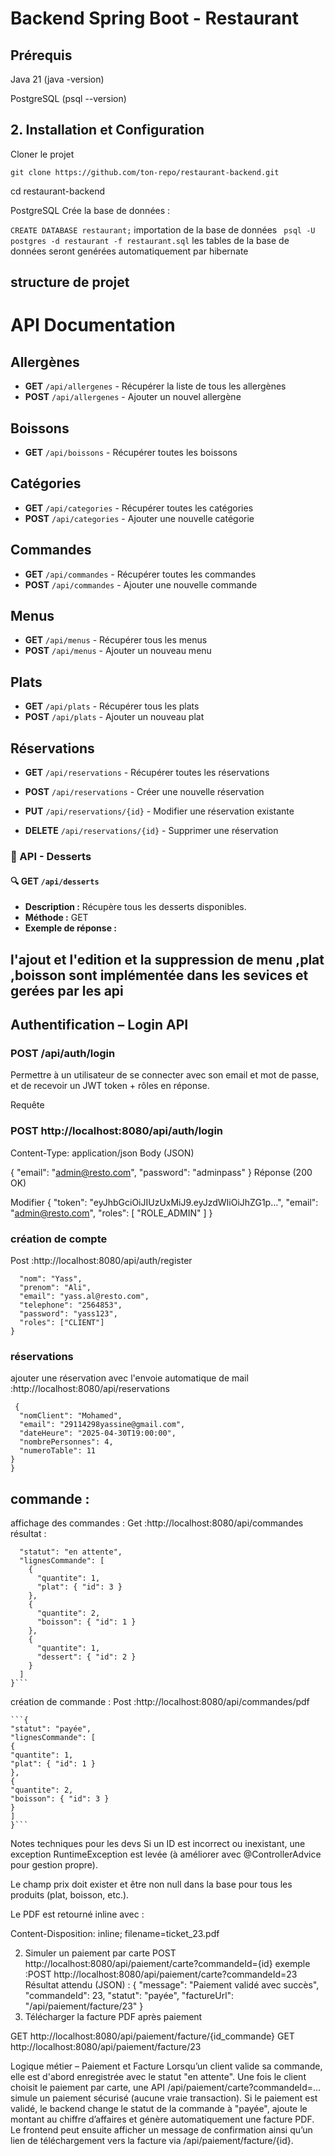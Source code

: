 # Backend Spring Boot - Restaurant

## Prérequis

Java 21 (java -version)

PostgreSQL (psql --version)


## 2. Installation et Configuration
Cloner le projet

```git clone https://github.com/ton-repo/restaurant-backend.git```

cd restaurant-backend

 PostgreSQL
Crée la base de données :

```CREATE DATABASE restaurant;```
importation de la base de données 
```` psql -U postgres -d restaurant -f restaurant.sql````
les tables de la base de données seront genérées automatiquement par hibernate
## structure de projet

# API Documentation

## Allergènes
- **GET** `/api/allergenes` - Récupérer la liste de tous les allergènes  
- **POST** `/api/allergenes` - Ajouter un nouvel allergène  

## Boissons
- **GET** `/api/boissons` - Récupérer toutes les boissons  

## Catégories
- **GET** `/api/categories` - Récupérer toutes les catégories  
- **POST** `/api/categories` - Ajouter une nouvelle catégorie  

## Commandes
- **GET** `/api/commandes` - Récupérer toutes les commandes  
- **POST** `/api/commandes` - Ajouter une nouvelle commande  

## Menus
- **GET** `/api/menus` - Récupérer tous les menus  
- **POST** `/api/menus` - Ajouter un nouveau menu  

## Plats
- **GET** `/api/plats` - Récupérer tous les plats  
- **POST** `/api/plats` - Ajouter un nouveau plat  

## Réservations
- **GET** `/api/reservations` - Récupérer toutes les réservations  
- **POST** `/api/reservations` - Créer une nouvelle réservation  

- **PUT** `/api/reservations/{id}` - Modifier une réservation existante  
- **DELETE** `/api/reservations/{id}` - Supprimer une réservation  
### 🍰 API - Desserts

#### 🔍 GET `/api/desserts`
- **Description :** Récupère tous les desserts disponibles.
- **Méthode :** GET
- **Exemple de réponse :**

## l'ajout et l'edition et la suppression de menu ,plat ,boisson sont implémentée dans les sevices et gerées par les api
## Authentification – Login API
### POST /api/auth/login
Permettre à un utilisateur de se connecter avec son email et mot de passe, et de recevoir un JWT token + rôles en réponse.

Requête

### POST http://localhost:8080/api/auth/login
Content-Type: application/json
Body (JSON)

{
  "email": "admin@resto.com",
  "password": "adminpass"
}
 Réponse (200 OK)

Modifier
{
  "token": "eyJhbGciOiJIUzUxMiJ9.eyJzdWIiOiJhZG1p...",
  "email": "admin@resto.com",
  "roles": [
    "ROLE_ADMIN"
  ]
}


### création de compte 
Post :http://localhost:8080/api/auth/register
```{
  "nom": "Yass",
  "prenom": "Ali",
  "email": "yass.al@resto.com",
  "telephone": "2564853",
  "password": "yass123",
  "roles": ["CLIENT"]
}
```
### réservations
ajouter une réservation avec l'envoie automatique de mail :http://localhost:8080/api/reservations 
```{
 {
  "nomClient": "Mohamed",
  "email": "29114298yassine@gmail.com",
  "dateHeure": "2025-04-30T19:00:00",
  "nombrePersonnes": 4,
  "numeroTable": 11
}
}
```
## commande :
affichage des commandes :
Get :http://localhost:8080/api/commandes
résultat :
```{
  "statut": "en attente",
  "lignesCommande": [
    {
      "quantite": 1,
      "plat": { "id": 3 }
    },
    {
      "quantite": 2,
      "boisson": { "id": 1 }
    },
    {
      "quantite": 1,
      "dessert": { "id": 2 }
    }
  ]
}``` 
````````
création de commande :
Post :http://localhost:8080/api/commandes/pdf
````````
```{
"statut": "payée",
"lignesCommande": [
{
"quantite": 1,
"plat": { "id": 1 }
},
{
"quantite": 2,
"boisson": { "id": 3 }
}
]
}```
````````
Notes techniques pour les devs
Si un ID est incorrect ou inexistant, une exception RuntimeException est levée (à améliorer avec @ControllerAdvice pour gestion propre).

Le champ prix doit exister et être non null dans la base pour tous les produits (plat, boisson, etc.).

Le PDF est retourné inline avec :

Content-Disposition: inline; filename=ticket_23.pdf

2. Simuler un paiement par carte
   POST http://localhost:8080/api/paiement/carte?commandeId={id}
exemple :POST http://localhost:8080/api/paiement/carte?commandeId=23
   Résultat attendu (JSON) :
   {
   "message": "Paiement validé avec succès",
   "commandeId": 23,
   "statut": "payée",
   "factureUrl": "/api/paiement/facture/23"
   }
3. Télécharger la facture PDF après paiement

GET http://localhost:8080/api/paiement/facture/{id_commande}
GET http://localhost:8080/api/paiement/facture/23

Logique métier – Paiement et Facture
Lorsqu’un client valide sa commande, elle est d'abord enregistrée avec le statut "en attente".
Une fois le client choisit le paiement par carte, une API /api/paiement/carte?commandeId=... simule un paiement sécurisé (aucune vraie transaction). Si le paiement est validé, le backend change le statut de la commande à "payée", ajoute le montant au chiffre d’affaires et génère automatiquement une facture PDF. Le frontend peut ensuite afficher un message de confirmation ainsi qu’un lien de téléchargement vers la facture via /api/paiement/facture/{id}.


